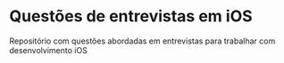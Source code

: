 # Questões de entrevistas em iOS
Repositório com questões abordadas em entrevistas para trabalhar com desenvolvimento iOS
